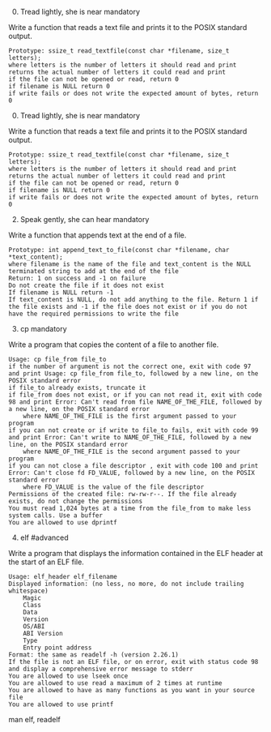 
0. Tread lightly, she is near
mandatory

Write a function that reads a text file and prints it to the POSIX standard output.

    Prototype: ssize_t read_textfile(const char *filename, size_t letters);
    where letters is the number of letters it should read and print
    returns the actual number of letters it could read and print
    if the file can not be opened or read, return 0
    if filename is NULL return 0
    if write fails or does not write the expected amount of bytes, return 0

0. Tread lightly, she is near
mandatory

Write a function that reads a text file and prints it to the POSIX standard output.

    Prototype: ssize_t read_textfile(const char *filename, size_t letters);
    where letters is the number of letters it should read and print
    returns the actual number of letters it could read and print
    if the file can not be opened or read, return 0
    if filename is NULL return 0
    if write fails or does not write the expected amount of bytes, return 0

2. Speak gently, she can hear
mandatory

Write a function that appends text at the end of a file.

    Prototype: int append_text_to_file(const char *filename, char *text_content);
    where filename is the name of the file and text_content is the NULL terminated string to add at the end of the file
    Return: 1 on success and -1 on failure
    Do not create the file if it does not exist
    If filename is NULL return -1
    If text_content is NULL, do not add anything to the file. Return 1 if the file exists and -1 if the file does not exist or if you do not have the required permissions to write the file

3. cp
mandatory

Write a program that copies the content of a file to another file.

    Usage: cp file_from file_to
    if the number of argument is not the correct one, exit with code 97 and print Usage: cp file_from file_to, followed by a new line, on the POSIX standard error
    if file_to already exists, truncate it
    if file_from does not exist, or if you can not read it, exit with code 98 and print Error: Can't read from file NAME_OF_THE_FILE, followed by a new line, on the POSIX standard error
        where NAME_OF_THE_FILE is the first argument passed to your program
    if you can not create or if write to file_to fails, exit with code 99 and print Error: Can't write to NAME_OF_THE_FILE, followed by a new line, on the POSIX standard error
        where NAME_OF_THE_FILE is the second argument passed to your program
    if you can not close a file descriptor , exit with code 100 and print Error: Can't close fd FD_VALUE, followed by a new line, on the POSIX standard error
        where FD_VALUE is the value of the file descriptor
    Permissions of the created file: rw-rw-r--. If the file already exists, do not change the permissions
    You must read 1,024 bytes at a time from the file_from to make less system calls. Use a buffer
    You are allowed to use dprintf

4. elf
#advanced

Write a program that displays the information contained in the ELF header at the start of an ELF file.

    Usage: elf_header elf_filename
    Displayed information: (no less, no more, do not include trailing whitespace)
        Magic
        Class
        Data
        Version
        OS/ABI
        ABI Version
        Type
        Entry point address
    Format: the same as readelf -h (version 2.26.1)
    If the file is not an ELF file, or on error, exit with status code 98 and display a comprehensive error message to stderr
    You are allowed to use lseek once
    You are allowed to use read a maximum of 2 times at runtime
    You are allowed to have as many functions as you want in your source file
    You are allowed to use printf

man elf, readelf
